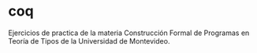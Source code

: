 # coq
Ejercicios de practica de la materia Construcción Formal de Programas en Teoría de Tipos de la Universidad de Montevideo.
